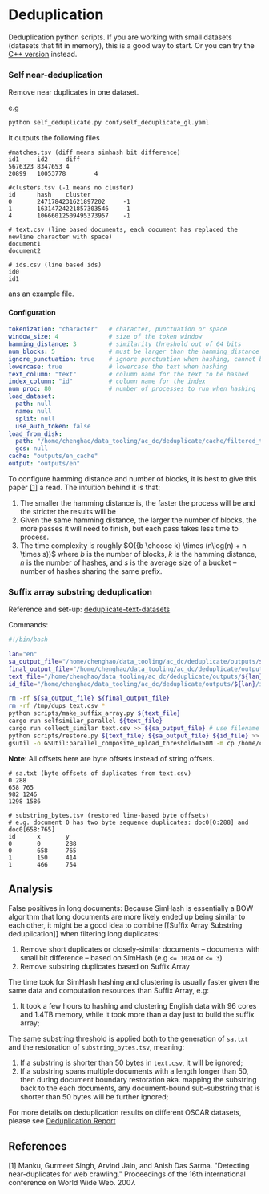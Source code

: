 # Deduplication

Deduplication python scripts. If you are working with small datasets (datasets that fit in memory), this is a good way to start. Or you can try the [C++ version](https://github.com/ChenghaoMou/simhash) instead.

### Self near-deduplication
Remove near duplicates in one dataset.

e.g
```bash
python self_deduplicate.py conf/self_deduplicate_gl.yaml
```

It outputs the following files
```text
#matches.tsv (diff means simhash bit difference)
id1     id2     diff
5676323 8347653 4
20899   10053778        4

#clusters.tsv (-1 means no cluster)
id      hash    cluster
0       2471784231621897202     -1
1       16314724221857303546    -1
4       10666012509495373957    -1

# text.csv (line based documents, each document has replaced the newline character with space)
document1
document2

# ids.csv (line based ids)
id0
id1
```

ans an example file.

#### Configuration
```yaml
tokenization: "character"   # character, punctuation or space
window_size: 4              # size of the token window
hamming_distance: 3         # similarity threshold out of 64 bits
num_blocks: 5               # must be larger than the hamming_distance
ignore_punctuation: true    # ignore punctuation when hashing, cannot be true when punctuation is used for tokenization
lowercase: true             # lowercase the text when hashing
text_column: "text"         # column name for the text to be hashed
index_column: "id"          # column name for the index
num_proc: 80                # number of processes to run when hashing
load_dataset:
  path: null
  name: null
  split: null
  use_auth_token: false
load_from_disk:
  path: "/home/chenghao/data_tooling/ac_dc/deduplicate/cache/filtered_tot"
  gcs: null
cache: "outputs/en_cache"
output: "outputs/en"
```

To configure hamming distance and number of blocks, it is best to give this paper [[1]](#1) a read. The intuition behind it is that:
1. The smaller the hamming distance is, the faster the process will be and the stricter the results will be
2. Given the same hamming distance, the larger the number of blocks, the more passes it will need to finish, but each pass takes less time to process.
3. The time complexity is roughly $O({b \choose k} \times (n\log(n) + n \times s))$ where $b$ is the number of blocks, $k$ is the hamming distance, $n$ is the number of hashes, and $s$ is the average size of a bucket – number of hashes sharing the same prefix.

### Suffix array substring deduplication

Reference and set-up: [deduplicate-text-datasets](https://github.com/google-research/deduplicate-text-datasets)

Commands:
```bash
#!/bin/bash

lan="en"
sa_output_file="/home/chenghao/data_tooling/ac_dc/deduplicate/outputs/${lan}/sa.txt"
final_output_file="/home/chenghao/data_tooling/ac_dc/deduplicate/outputs/${lan}/substring_bytes.tsv"
text_file="/home/chenghao/data_tooling/ac_dc/deduplicate/outputs/${lan}/text.csv"
id_file="/home/chenghao/data_tooling/ac_dc/deduplicate/outputs/${lan}/ids.csv"

rm -rf ${sa_output_file} ${final_output_file}
rm -rf /tmp/dups_text.csv_*
python scripts/make_suffix_array.py ${text_file}
cargo run selfsimilar_parallel ${text_file}
cargo run collect_similar text.csv >> ${sa_output_file} # use filename only
python scripts/restore.py ${text_file} ${sa_output_file} ${id_file} >> ${final_output_file}
gsutil -o GSUtil:parallel_composite_upload_threshold=150M -m cp /home/chenghao/data_tooling/ac_dc/deduplicate/outputs/${lan}/{substring_bytes.tsv,sa.txt,ids.csv,text.csv} gs://commoncrawl2022/outputs/${lan}/
```

**Note**: All offsets here are byte offsets instead of string offsets.

```text
# sa.txt (byte offsets of duplicates from text.csv)
0 288
658 765
982 1246
1298 1586

# substring_bytes.tsv (restored line-based byte offsets)
# e.g. document 0 has two byte sequence duplicates: doc0[0:288] and doc0[658:765]
id      x       y
0       0       288
0       658     765
1       150     414
1       466     754
```

## Analysis

False positives in long documents: Because SimHash is essentially a BOW algorithm that long documents are more likely ended up being similar to each other, it might be a good idea to combine [[Suffix Array Substring deduplication]] when filtering long duplicates:
1. Remove short duplicates or closely-similar documents – documents with small bit difference – based on SimHash (e.g `<= 1024` or `<= 3`)
2. Remove substring duplicates based on Suffix Array

The time took for SimHash hashing and clustering is usually faster given the same data and computation resources than Suffix Array, e.g:
1. It took a few hours to hashing and clustering English data with 96 cores and 1.4TB memory, while it took more than a day just to build the suffix array;

The same substring threshold is applied both to the generation of `sa.txt` and the restoration of `substring_bytes.tsv`, meaning:
1. If a substring is shorter than $50$ bytes in `text.csv`, it will be ignored;
2. If a substring spans multiple documents with a length longer than $50$, then during document boundary restoration aka. mapping the substring back to the each documents, any document-bound sub-substring that is shorter than $50$ bytes will be further ignored;

For more details on deduplication results on different OSCAR datasets, please see [Deduplication Report](https://chenghaomou.github.io/1%20Projects/BigScience/SubProjects/Deduplication%20report)

## References
<a id="1">[1]</a> Manku, Gurmeet Singh, Arvind Jain, and Anish Das Sarma. "Detecting near-duplicates for web crawling." Proceedings of the 16th international conference on World Wide Web. 2007.